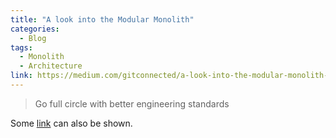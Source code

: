 ```yaml
---
title: "A look into the Modular Monolith"
categories:
  - Blog
tags:
  - Monolith
  - Architecture
link: https://medium.com/gitconnected/a-look-into-the-modular-monolith-1df3b571c21f
---
```


> Go full circle with better engineering standards


Some [link](#) can also be shown.